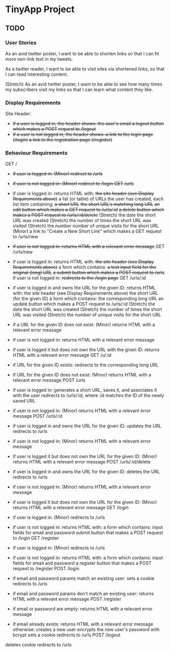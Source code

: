 # TinyApp Project

## TODO

### User Stories
As an avid twitter poster,
I want to be able to shorten links
so that I can fit more non-link text in my tweets.

As a twitter reader,
I want to be able to visit sites via shortened links,
so that I can read interesting content.

(Stretch) As an avid twitter poster,
I want to be able to see how many times my subscribers visit my links
so that I can learn what content they like.

### Display Requirements
Site Header:
- ~~if a user is logged in, the header shows:
the user's email
a logout button which makes a POST request to /logout~~
- ~~if a user is not logged in, the header shows:
a link to the login page (/login)
a link to the registration page (/register)~~

### Behaviour Requirements
GET /

- ~~if user is logged in:
(Minor) redirect to /urls~~
- ~~if user is not logged in:
(Minor) redirect to /login
GET /urls~~

- if user is logged in:
returns HTML with:
~~the site header (see Display Requirements above)~~
a list (or table) of URLs the user has created, each list item containing:
~~a short URL~~
~~the short URL's matching long URL~~
~~an edit button which makes a GET request to /urls/:id~~
~~a delete button which makes a POST request to /urls/:id/delete~~
(Stretch) the date the short URL was created
(Stretch) the number of times the short URL was visited
(Stretch) the number number of unique visits for the short URL
(Minor) a link to "Create a New Short Link" which makes a GET request to /urls/new
- ~~if user is not logged in:
returns HTML with a relevant error message~~
GET /urls/new

- if user is logged in:
returns HTML with:
~~the site header (see Display Requirements above)~~
a form which contains:
~~a text input field for the original (long) URL~~
~~a submit button which makes a POST request to /urls~~
if user is not logged in:
~~redirects to the /login page~~
GET /urls/:id

- if user is logged in and owns the URL for the given ID:
returns HTML with:
the site header (see Display Requirements above)
the short URL (for the given ID)
a form which contains:
the corresponding long URL
an update button which makes a POST request to /urls/:id
(Stretch) the date the short URL was created
(Stretch) the number of times the short URL was visited
(Stretch) the number of unique visits for the short URL
- if a URL for the given ID does not exist:
(Minor) returns HTML with a relevant error message
- if user is not logged in:
returns HTML with a relevant error message
- if user is logged it but does not own the URL with the given ID:
returns HTML with a relevant error message
GET /u/:id

- if URL for the given ID exists:
redirects to the corresponding long URL
- if URL for the given ID does not exist:
(Minor) returns HTML with a relevant error message
POST /urls

- if user is logged in:
generates a short URL, saves it, and associates it with the user
redirects to /urls/:id, where :id matches the ID of the newly saved URL
- if user is not logged in:
(Minor) returns HTML with a relevant error message
POST /urls/:id

- if user is logged in and owns the URL for the given ID:
updates the URL
redirects to /urls
- if user is not logged in:
(Minor) returns HTML with a relevant error message
- if user is logged it but does not own the URL for the given ID:
(Minor) returns HTML with a relevant error message
POST /urls/:id/delete
- if user is logged in and owns the URL for the given ID:
deletes the URL
redirects to /urls
- if user is not logged in:
(Minor) returns HTML with a relevant error message
- if user is logged it but does not own the URL for the given ID:
(Minor) returns HTML with a relevant error message
GET /login

- if user is logged in:
(Minor) redirects to /urls
- if user is not logged in:
returns HTML with:
a form which contains:
input fields for email and password
submit button that makes a POST request to /login
GET /register

- if user is logged in:
(Minor) redirects to /urls
- if user is not logged in:
returns HTML with:
a form which contains:
input fields for email and password
a register button that makes a POST request to /register
POST /login

- if email and password params match an existing user:
sets a cookie
redirects to /urls
- if email and password params don't match an existing user:
returns HTML with a relevant error message
POST /register

- if email or password are empty:
returns HTML with a relevant error message
- if email already exists:
returns HTML with a relevant error message
otherwise:
creates a new user
encrypts the new user's password with bcrypt
sets a cookie
redirects to /urls
POST /logout

deletes cookie
redirects to /urls
